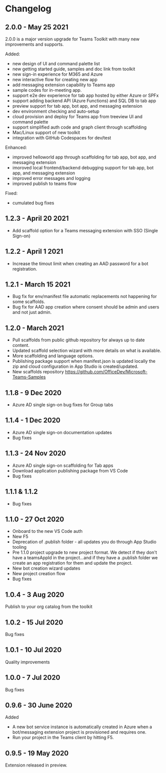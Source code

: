 # Changelog

## 2.0.0 - May 25 2021
2.0.0 is a major version upgrade for Teams Toolkit with many new improvements and supports.

Added:
- new design of UI and command palette list
- new getting started guide, samples and doc link from toolkit
- new sign-in experience for M365 and Azure
- new interactive flow for creating new app
- add messaging extension capability to Teams app
- sample codes for in-meeting app.
- support e2e dev experience for tab app hosted by either Azure or SPFx
- support adding backend API (Azure Functions) and SQL DB to tab app
- preview support for tab app, bot app, and messaging extension
- dev environment checking and auto-setup
- cloud provision and deploy for Teams app from treeview UI and command palette
- support simplified auth code and graph client through scaffolding
- Mac/Linux support of new toolkit
- integration with GitHub Codespaces for dev/test

Enhanced:
- improved helloworld app through scaffolding for tab app, bot app, and messaging extension
- imoroved local frontend/backend debugging support for tab app, bot app, and messaging extension
- improved error messages and logging
- improved publish to teams flow

Fixed:
- cumulated bug fixes
## 1.2.3 - April 20 2021
- Add scaffold option for a Teams messaging extension with SSO (Single Sign-on)
## 1.2.2 - April 1 2021
- Increase the timout limit when creating an AAD password for a bot registration.
## 1.2.1 - March 15 2021
- Bug fix for env/manifest file automatic replacements not happening for some scaffolds.
- Bug fix for AAD app creation where consent should be admin and users and not just admin.
## 1.2.0 - March 2021
- Pull scaffolds from public github repository for always up to date content.
- Updated scaffold selection wizard with more details on what is available.
- More scaffolding and language options.
- Publishing package support when manifest.json is updated locally the zip and cloud configuration in App Studio is created/updated.
- New scaffolds repository https://github.com/OfficeDev/Microsoft-Teams-Samples
## 1.1.8 - 9 Dec 2020
- Azure AD single sign-on bug fixes for Group tabs
## 1.1.4 - 1 Dec 2020
- Azure AD single sign-on documentation updates
- Bug fixes
## 1.1.3 - 24 Nov 2020
- Azure AD single sign-on scaffolding for Tab apps
- Download application publishing package from VS Code
- Bug fixes
## 1.1.1 & 1.1.2
- Bug fixes
## 1.1.0 - 27 Oct 2020
- Onboard to the new VS Code auth
- New F5
- Deprecation of .publish folder - all updates you do through App Studio tooling
- Pre 1.1.0 project upgrade to new project format. We detect if they don't have a teamsAppId in the project...and if they have a .publish folder we create an app registration for them and update the project.
- New bot creation wizard updates
- New project creation flow
- Bug fixes
## 1.0.4 - 3 Aug 2020
Publish to your org catalog from the toolkit

## 1.0.2 - 15 Jul 2020
Bug fixes

## 1.0.1 - 10 Jul 2020
Quality improvements

## 1.0.0 - 7 Jul 2020
Bug fixes

## 0.9.6 - 30 June 2020
Added
- A new bot service instance is automatically created in Azure when a bot/messaging extension project is provisioned and requires one.
- Run your project in the Teams client by hitting F5.
## 0.9.5 - 19 May 2020
Extension released in preview.

